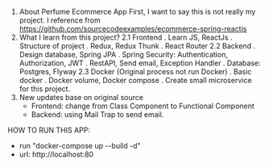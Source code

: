 1. About Perfume Ecommerce App
   First, I want to say this is not really my project. I reference from https://github.com/sourcecodeexamples/ecommerce-spring-reactjs
2. What I learn from this project?
   2.1 Frontend
   . Learn JS, ReactJs
   . Structure of project
   . Redux, Redux Thunk
   . React Router
   2.2 Backend
   . Design database, Spring JPA
   . Spring Security: Authentication, Authorization, JWT
   . RestAPI, Send email, Exception Handler
   . Database: Postgres, Flyway
   2.3 Docker (Original process not run Docker)
   . Basic docker
   . Docker volume, Docker compose
   . Create small microservice for this project.
3. New updates base on original source
   - Frontend: change from Class Component to Functional Component
   - Backend: using Mail Trap to send email.

HOW TO RUN THIS APP:

- run "docker-compose up --build -d"
- url: http://localhost:80
